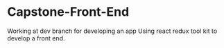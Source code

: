 # Capstone-Front-End
Working at dev branch for developing an app
Using react redux tool kit to develop a front end.
